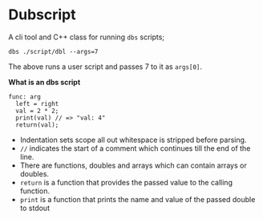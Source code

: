 # Dubscript

A cli tool and C++ class for running `dbs` scripts;

`dbs ./script/dbl --args=7`

The above runs a user script and passes 7 to it as `args[0]`.

**What is an dbs script**

```
func: arg
  left = right
  val = 2 * 2;
  print(val) // => "val: 4"
  return(val);
```

- Indentation sets scope all out whitespace is stripped before parsing.
- `//` indicates the start of a comment which continues till the end of the line.
- There are functions, doubles and arrays which can contain arrays or doubles.
- `return` is a function that provides the passed value to the calling function.
- `print` is a function that prints the name and value of the passed double to stdout

